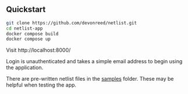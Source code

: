 ## Quickstart

```bash
git clone https://github.com/devonreed/netlist.git
cd netlist-app
docker compose build
docker compose up
```

Visit http://localhost:8000/

Login is unauthenticated and takes a simple email address to begin using the application.

There are pre-written netlist files in the [samples](https://github.com/devonreed/netlist/tree/main/samples) folder. These may be helpful when testing the app.

